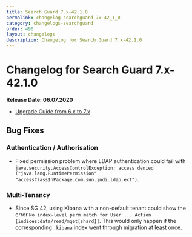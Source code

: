 ```yaml
---
title: Search Guard 7.x-42.1.0
permalink: changelog-searchguard-7x-42_1_0
category: changelogs-searchguard
order: 490
layout: changelogs
description: Changelog for Search Guard 7.x-42.1.0	
---
```


# Changelog for Search Guard 7.x-42.1.0

<!--- Copyright 2020 floragunn GmbH -->

**Release Date: 06.07.2020**

* [Upgrade Guide from 6.x to 7.x](../_docs_installation/installation_upgrading_6_7.md)

## Bug Fixes



### Authentication / Authorisation

* Fixed permission problem where LDAP authentication could fail with `java.security.AccessControlException: access denied ("java.lang.RuntimePermission" "accessClassInPackage.com.sun.jndi.ldap.ext")`. 
<p />


### Multi-Tenancy

* Since SG 42, using Kibana with a non-default tenant could show the error `No index-level perm match for User ... Action [indices:data/read/mget[shard]]`. This would only happen if the corresponding `.kibana` index went through migration at least once.
<p />


